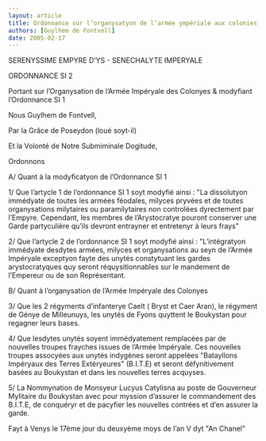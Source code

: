```yaml
---
layout: article
title: Ordonnance sur l’organysatyon de l’armée ympériale aux colonies
authors: [Guylhem de Fontvell]
date: 2005-02-17
---
```


SERENYSSIME EMPYRE D’YS - SENECHALYTE IMPERYALE

ORDONNANCE SI 2

Portant sur l’Organysation de l’Armée Impéryale des Colonyes & modyfiant l’Ordonnance SI 1

Nous Guylhem de Fontvell,

Par la Grâce de Poseydon (loué soyt-il)

Et la Volonté de Notre Submiminale Dogitude,

Ordonnons

A/ Quant à la modyficatyon de l’Ordonnance SI 1

1/ Que l’artycle 1 de l’ordonnance SI 1 soyt modyfié ainsi : "La dissolutyon immédyate de toutes les armées féodales, milyces pryvées et de toutes organysations milytaires ou paramilytaires non controlées dyrectement par l’Empyre. Cependant, les membres de l’Arystocratye pouront conserver une Garde partyculière qu’ils devront entrayner et entretenyr à leurs frays"

2/ Que l’artycle 2 de l’ordonnance SI 1 soyt modyfié ainsi : "L’intégratyon immédyate desdytes armées, milyces et organysations au seyn de l’Armée Impéryale exceptyon fayte des unytés constytuant les gardes arystocratyques quy seront réquysitionnables sur le mandement de l’Empereur ou de son Représentant.

B/ Quant à l’organysation de l’Armée Impéryale des Colonyes

3/ Que les 2 régyments d’infanterye Caelt ( Bryst et Caer Aran), le régyment de Génye de Milleunuys, les unytés de Fyons quyttent le Boukystan pour regagner leurs bases.

4/ Que lesdytes unytés soyent immédyatement remplacées par de nouvelles troupes frayches issues de l’Armée Impéryale. Ces nouvelles troupes assocyées aux unytés indygènes seront appelèes "Batayllons Impéryaux des Terres Extéryeures" (B.I.T.E) et seront défynitivement basées au Boukystan et dans les nouvelles terres acquyses.

5/ La Nommynation de Monsyeur Lucyus Catylisna au poste de Gouverneur Mylitaire du Boukystan avec pour myssion d’assurer le commandement des B.I.T.E, de conquéryr et de pacyfier les nouvelles contrées et d’en assurer la garde.

Fayt à Venys le 17ème jour du deuxyème moys de l’an V dyt "An Chanel"